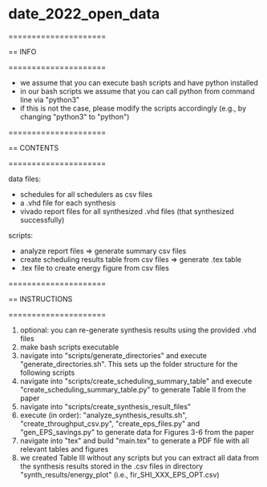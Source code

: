 # date_2022_open_data

=====================

== INFO

=====================

- we assume that you can execute bash scripts and have python installed
- in our bash scripts we assume that you can call python from command line via "python3"
- if this is not the case, please modify the scripts accordingly (e.g., by changing "python3" to "python")


=====================

== CONTENTS

=====================

data files: 
- schedules for all schedulers as csv files
- a .vhd file for each synthesis
- vivado report files for all synthesized .vhd files (that synthesized successfully)

scripts:
- analyze report files => generate summary csv files
- create scheduling results table from csv files => generate .tex table
- .tex file to create energy figure from csv files


=====================

== INSTRUCTIONS

=====================

1) optional: you can re-generate synthesis results using the provided .vhd files
2) make bash scripts executable
3) navigate into "scripts/generate_directories" and execute "generate_directories.sh". This sets up the folder structure for the following scripts
4) navigate into "scripts/create_scheduling_summary_table" and execute "create_scheduling_summary_table.py" to generate Table II from the paper
5) navigate into "scripts/create_synthesis_result_files"
6) execute (in order): "analyze_synthesis_results.sh", "create_throughput_csv.py", "create_eps_files.py" and "gen_EPS_savings.py" to generate data for Figures 3-6 from the paper
7) navigate into "tex" and build "main.tex" to generate a PDF file with all relevant tables and figures
8) we created Table III without any scripts but you can extract all data from the synthesis results stored in the .csv files in directory "synth_results/energy_plot" (i.e., fir_SHI_XXX_EPS_OPT.csv)
